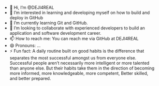 - 👋 Hi, I’m @DEJI4REAL
- 👀 I’m interested in learning and developing myself on how to build and deploy in GitHub
- 🌱 I’m currently learning Git and GitHub. 
- 💞️ I’m looking to collaborate with experienced developers to build an application and software development career.
- 📫 How to reach me: You can reach me via GitHub at DEJI4REAL
- 😄 Pronouns: ...
- ⚡ Fun fact: A daily routine built on good habits is the difference that separates the most successful amongst us from everyone else. Successful people aren’t necessarily more intelligent	or more talented than anyone else. But their habits take them in the direction of becoming more informed, more knowledgeable, more competent, Better skilled, and better prepared.

<!---
DEJI4REAL/DEJI4REAL is a ✨ special ✨ repository because its `README.md` (this file) appears on your GitHub profile.
You can click the Preview link to take a look at your changes.
--->
